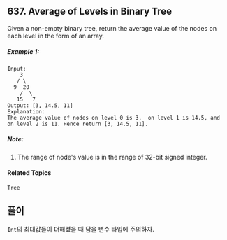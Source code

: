 ## 637. Average of Levels in Binary Tree

Given a non-empty binary tree, return the average value of the nodes on each level in the form of an array. 

##### Example 1:

```
Input:
    3
   / \
  9  20
    /  \
   15   7
Output: [3, 14.5, 11]
Explanation:
The average value of nodes on level 0 is 3,  on level 1 is 14.5, and on level 2 is 11. Hence return [3, 14.5, 11].
```

##### Note:

1. The range of node's value is in the range of 32-bit signed integer.

#### Related Topics

`Tree`

## 풀이

`Int`의 최대값들이 더해졌을 때 담을 변수 타입에 주의하자.
